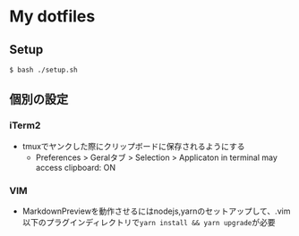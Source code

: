 # My dotfiles

## Setup

	$ bash ./setup.sh


個別の設定
---

### iTerm2
- tmuxでヤンクした際にクリップボードに保存されるようにする
  - Preferences > Geralタブ > Selection > Applicaton in terminal may access clipboard: ON

### VIM
- MarkdownPreviewを動作させるにはnodejs,yarnのセットアップして、.vim以下のプラグインディレクトリで`yarn install && yarn upgrade`が必要
